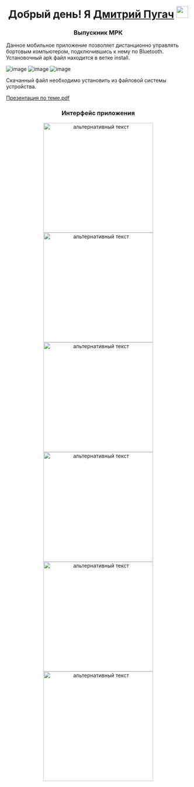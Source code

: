 <h1 align="center">Добрый день! Я <a href="https://daniilshat.ru/" target="_blank">Дмитрий Пугач</a> 
<img src="https://github.com/blackcater/blackcater/raw/main/images/Hi.gif" height="32"/></h1>
<h3 align="center">Выпускник МРК</h3>
Данное мобильное приложение позволяет дистанционно управлять бортовым компьютером, подключившись к нему по Bluetooth. 
Установочный apk файл находится в ветке install.

![image](https://user-images.githubusercontent.com/99506536/221039474-cff12c72-f9be-4458-a1d8-c3b717a3f250.png)
![image](https://user-images.githubusercontent.com/99506536/221039846-fc113fde-5dee-4dcc-8971-a123fa8fc4c0.png)
![image](https://user-images.githubusercontent.com/99506536/221040002-d6108074-377d-4eff-bdaa-80c9b8391d59.png)

Скачанный файл необходимо установить из файловой системы устройства. 

[Презентация по теме.pdf](https://github.com/fckscl/On-Board-Computer/files/10822083/default.pdf)

<h3 align="center">Интерфейс приложения</h3>

<div align="center">
<img src="https://user-images.githubusercontent.com/99506536/221130420-90eb57e8-ddd2-4e37-bf77-4f52b4f5fb37.png" alt="альтернативный текст" width="300px" height="auto">
<img src="https://user-images.githubusercontent.com/99506536/221130448-44282774-1698-4c3b-aa1d-9b9d4cfb3923.png" alt="альтернативный текст" width="300px" height="auto">
<img src="https://user-images.githubusercontent.com/99506536/221130463-188260ee-da84-411e-aa9a-464deb1ee0bc.png" alt="альтернативный текст" width="300px" height="auto">
<img src="https://user-images.githubusercontent.com/99506536/221130483-343737c2-90b4-44a5-a91d-4a6a49593ce4.png" alt="альтернативный текст" width="300px" height="auto">
<img src="https://user-images.githubusercontent.com/99506536/221130502-04698846-c96a-4fae-b3c0-c587e055d4cf.png" alt="альтернативный текст" width="300px" height="auto">
<img src="https://user-images.githubusercontent.com/99506536/221130521-3a660aa7-ad4f-499a-b91d-e1d9c0e52c3d.png" alt="альтернативный текст" width="300px" height="auto">

</div>

